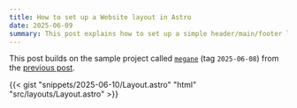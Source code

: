 ```yaml
---
title: How to set up a Website layout in Astro
date: 2025-06-09
summary: This post explains how to set up a simple header/main/footer layout with a "sticky footer" using Astro.
---
```


This post builds on the sample project called [`megane`](https://github.com/moroz/megane/tree/2025-06-08) (tag `2025-06-08`) from the [previous post](/blog/set-up-and-deploy-astro/).

{{< gist "snippets/2025-06-10/Layout.astro" "html" "src/layouts/Layout.astro" >}}
